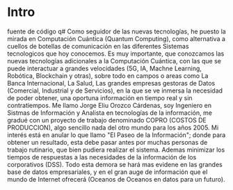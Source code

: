# Intro
fuente de código q#
Como seguidor de las nuevas tecnologías, he puesto la mirada en Computación Cuántica (Quantum Computing), como alternativa a cuellos de botellas de comunicación en las diferentes Sistemas tecnologicos que hoy conocemos.
Es muy importante, que conozcamos las nuevas tecnologías adicionales a la Computación Cuántica, con las que se puede interactuar a grandes velocidades (5G, IA, Machne Learning, Robótica, Blockchain y otras), sobre todo en campos o areas como La Banca Internacional, La Salud, Las grandes empresas gestoras de Datos (Comercial, Industrial y de Servicios), en la que se ve inmersa la necesidad de poder obtener, una oportuna información en tiempo real y sin contratiempos.
Me llamo Jorge Eliu Orozco Cárdenas, soy Ingeniero en Sistmas de Información y Analista en tecnologías de la información, me gradué con un proyecto de trabajo denominado COPRO (COSTOS DE PRODUCCION), algo sencillo nada del otro mundo para los años 2005. Mi interés está en anular lo que llamo "El Paseo de la Información"; donde para obtener un resultado, esta debe pasar antes por muchas personas de trabajo rutinario, que bien pudiera realizar el sistema. Ademas minimizar los tiempos de respuestas a las necesidades de la información de los corporativos (DSS). 
Todo esta demora se hará mas evidene en las grandes base de datos empresariales, y en el gran auge de información que el mundo de Internet ofrecerá (Oceanos de Oceanos en datos para un futuro).
